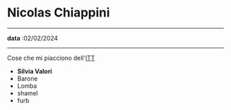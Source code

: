 # Nicolas Chiappini

---

**data** :02/02/2024

---


 Cose che mi piacciono dell'[ITT](https://www.istitutomontani.edu.it/web/)

- **Silvia Valori**
- Barone 
- Lomba
- shamel
- furb
 


